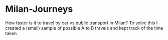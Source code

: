 # Milan-Journeys
How faster is it to travel by car vs public transport in Milan? To solve this I created a (small) sample of possible A to B travels and kept track of the time taken
